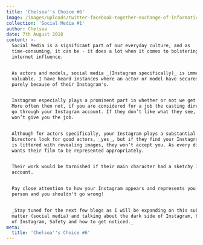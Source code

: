 ```yaml
---
title: 'Chelsea''s Choice #6'
image: /images/uploads/twitter-facebook-together-exchange-of-information-147413.jpeg
collection: 'Social Media #1'
author: Chelsea
date: 7th August 2018
content: >-
  Social Media is a significant part of our everyday culture, and as
  time-consuming, it can be - it does a lot when it comes to bolstering your
  internet influence.


  As actors and models, social media _(Instagram specifically)_ is immensely
  valuable. I have heard instances where an actor or model have secured a job
  purely because of their Instagram's.


  Instagram especially plays a prominent part in whether or not we get a job.
  More often then not, if you are considered for a job the casting director will
  go through your Instagram account. If they don’t like what they see, they
  won’t give you the job.


  Although for actors specifically, your Instagram plays a substantial role.
  Directors look for good actors, _yes_, but if they find your Instagram account
  is littered with revealing images, they won’t accept you. As every director
  wants their film to be represented appropriately.


  Their work would be tarnished if their main character had a sketchy Instagram
  account.


  Pay close attention to how your Instagram appears and represents you as a
  person and you shouldn't go wrong!


  _Stay tuned for the next few blogs as I will be expanding on this subject
  matter (social media) and talking about the dark side of Instagram, benefits
  of Instagram, Safety and how to get noticed._
meta:
  title: 'Chelsea''s Choice #6'
---
```


